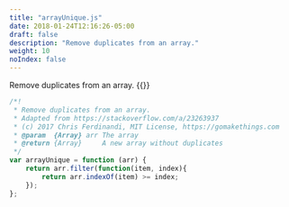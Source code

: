 ```yaml
---
title: "arrayUnique.js"
date: 2018-01-24T12:16:26-05:00
draft: false
description: "Remove duplicates from an array."
weight: 10
noIndex: false
---
```


Remove duplicates from an array. {{<learn-how url="https://gomakethings.com/removing-duplicates-from-an-array-with-vanilla-javascript/">}}

```js
/*!
 * Remove duplicates from an array.
 * Adapted from https://stackoverflow.com/a/23263937
 * (c) 2017 Chris Ferdinandi, MIT License, https://gomakethings.com
 * @param  {Array} arr The array
 * @return {Array}     A new array without duplicates
 */
var arrayUnique = function (arr) {
	return arr.filter(function(item, index){
		return arr.indexOf(item) >= index;
	});
};
```